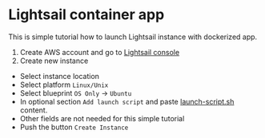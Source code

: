 # Lightsail container app

This is simple tutorial how to launch Lightsail instance with dockerized app.

1. Create AWS account and go to [Lightsail console](https://lightsail.aws.amazon.com/ls/webapp/home/instances)
2. Create new instance
  * Select instance location
  * Select platform `Linux/Unix`
  * Select blueprint `OS Only` -> `Ubuntu`
  * In optional section `Add launch script` and paste [launch-script.sh](launch-script.sh) content.
  * Other fields are not needed for this simple tutorial
  * Push the button `Create Instance`
